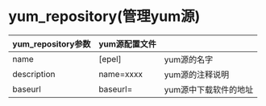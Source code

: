 # yum_repository(管理yum源)

|yum_repository参数|yum源配置文件| |
|:---|:---|:---|
|name|[epel]|yum源的名字|
|description|name=xxxx|yum源的注释说明|
|baseurl|baseurl=|yum源中下载软件的地址|